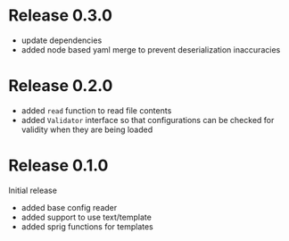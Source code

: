 Release 0.3.0
=============

- update dependencies
- added node based yaml merge to prevent deserialization inaccuracies

Release 0.2.0
=============

- added `read` function to read file contents
- added `Validator` interface so that configurations can
  be checked for validity when they are being loaded

Release 0.1.0
=============

Initial release

- added base config reader
- added support to use text/template
- added sprig functions for templates